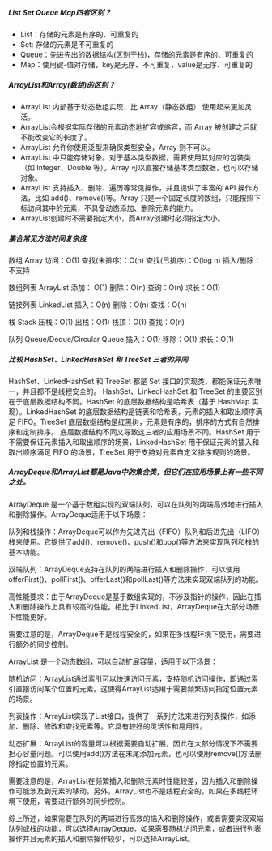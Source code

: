 #####  List Set Queue Map四者区别？
* List：存储的元素是有序的、可重复的
* Set: 存储的元素是不可重复的
* Queue：先进先出的数据结构(区别于栈)，存储的元素是有序的、可重复的
* Map：使用键-值对存储，key是无序、不可重复，value是无序、可重复的


#####  ArrayList和Array(数组)的区别？
 * ArrayList 内部基于动态数组实现，比 Array（静态数组） 使用起来更加灵活。
 * ArrayList会根据实际存储的元素动态地扩容或缩容，而 Array 被创建之后就不能改变它的长度了。
 * ArrayList 允许你使用泛型来确保类型安全，Array 则不可以。
 * ArrayList 中只能存储对象。对于基本类型数据，需要使用其对应的包装类（如 Integer、Double 等）。Array 可以直接存储基本类型数据，也可以存储对象。
 * ArrayList 支持插入、删除、遍历等常见操作，并且提供了丰富的 API 操作方法，比如 add()、remove()等。Array 只是一个固定长度的数组，只能按照下标访问其中的元素，不具备动态添加、删除元素的能力。
 * ArrayList创建时不需要指定大小，而Array创建时必须指定大小。
 
 
 #####  集合常见方法时间复杂度
 数组 Array
 访问：O(1)
 查找(未排序)：O(n)
 查找(已排序)：O(log n)
 插入/删除：不支持
 
 数组列表 ArrayList
 添加： O(1)
 删除：O(n)
 查询：O(n)
 求长：O(1)
 
 链接列表 LinkedList
 插入：O(n)
 删除：O(n)
 查找：O(n)
 
 
栈 Stack
压栈：O(1)
出栈：O(1)
栈顶：O(1)
查找：O(n)

队列 Queue/Deque/Circular Queue
插入：O(1)
移除：O(1)
求长：O(1)


#####  比较 HashSet、LinkedHashSet 和 TreeSet 三者的异同
  
  HashSet、LinkedHashSet 和 TreeSet 都是 Set 接口的实现类，都能保证元素唯一，并且都不是线程安全的。
  HashSet、LinkedHashSet 和 TreeSet 的主要区别在于底层数据结构不同。HashSet 的底层数据结构是哈希表（基于 HashMap 实现）。LinkedHashSet 的底层数据结构是链表和哈希表，元素的插入和取出顺序满足 FIFO。TreeSet 底层数据结构是红黑树，元素是有序的，排序的方式有自然排序和定制排序。
  底层数据结构不同又导致这三者的应用场景不同。HashSet 用于不需要保证元素插入和取出顺序的场景，LinkedHashSet 用于保证元素的插入和取出顺序满足 FIFO 的场景，TreeSet 用于支持对元素自定义排序规则的场景。


##### ArrayDeque和ArrayList都是Java中的集合类，但它们在应用场景上有一些不同之处。

ArrayDeque 是一个基于数组实现的双端队列，可以在队列的两端高效地进行插入和删除操作。ArrayDeque适用于以下场景：

队列和栈操作：ArrayDeque可以作为先进先出（FIFO）队列和后进先出（LIFO）栈来使用。它提供了add()、remove()、push()和pop()等方法来实现队列和栈的基本功能。

双端队列：ArrayDeque支持在队列的两端进行插入和删除操作，可以使用offerFirst()、pollFirst()、offerLast()和pollLast()等方法来实现双端队列的功能。

高性能要求：由于ArrayDeque是基于数组实现的，不涉及指针的操作，因此在插入和删除操作上具有较高的性能。相比于LinkedList，ArrayDeque在大部分场景下性能更好。

需要注意的是，ArrayDeque不是线程安全的，如果在多线程环境下使用，需要进行额外的同步控制。

ArrayList 是一个动态数组，可以自动扩展容量，适用于以下场景：

随机访问：ArrayList通过索引可以快速访问元素，支持随机访问操作，即通过索引直接访问某个位置的元素。这使得ArrayList适用于需要频繁访问指定位置元素的场景。

列表操作：ArrayList实现了List接口，提供了一系列方法来进行列表操作，如添加、删除、修改和查找元素等。它具有较好的灵活性和易用性。

动态扩展：ArrayList的容量可以根据需要自动扩展，因此在大部分情况下不需要担心容量问题。可以使用add()方法在末尾添加元素，也可以使用remove()方法删除指定位置的元素。

需要注意的是，ArrayList在频繁插入和删除元素时性能较差，因为插入和删除操作可能涉及到元素的移动。另外，ArrayList也不是线程安全的，如果在多线程环境下使用，需要进行额外的同步控制。

综上所述，如果需要在队列的两端进行高效的插入和删除操作，或者需要实现双端队列或栈的功能，可以选择ArrayDeque。如果需要随机访问元素，或者进行列表操作并且元素的插入和删除操作较少，可以选择ArrayList。